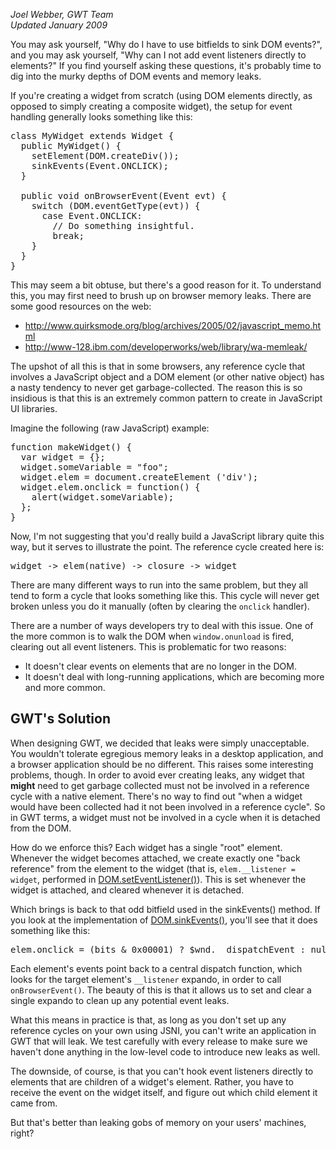 <style>

div.screenshot img {
  margin: 20px;
}

</style>
<i>Joel Webber, GWT Team</i>
<br>
<i>Updated January 2009</i>
<p>You may ask yourself, &quot;Why do I have to use bitfields to sink DOM events?&quot;, and you may ask yourself, &quot;Why can I not add event listeners directly to elements?&quot; If you find yourself asking these questions, it's probably time to dig into the murky depths of DOM events and memory leaks.</p>

<p>If you're creating a widget from scratch (using DOM elements directly, as opposed to simply creating a composite widget), the setup for event handling generally looks something like this:</p>

<pre class="code">
class MyWidget extends Widget {
  public MyWidget() {
    setElement(DOM.createDiv());
    sinkEvents(Event.ONCLICK);
  }

  public void onBrowserEvent(Event evt) {
    switch (DOM.eventGetType(evt)) {
      case Event.ONCLICK:
        // Do something insightful.
        break;
    }
  }
}
</pre>

<p>This may seem a bit obtuse, but there's a good reason for it. To understand this, you may first need to brush up on browser memory leaks. There are some good resources on the web:</p>

<ul>
  <li><a href="http://www.quirksmode.org/blog/archives/2005/02/javascript_memo.html">http://www.quirksmode.org/blog/archives/2005/02/javascript_memo.html</a></li>
  <li><a href="http://www-128.ibm.com/developerworks/web/library/wa-memleak">http://www-128.ibm.com/developerworks/web/library/wa-memleak/</a></li>
</ul>

<p>The upshot of all this is that in some browsers, any reference cycle that involves a JavaScript object and a DOM element (or other native object) has a nasty tendency to never get garbage-collected. The reason this is so insidious is that this is an extremely common pattern to create in JavaScript UI libraries.</p>

<p>Imagine the following (raw JavaScript) example:</p>

<pre class="code">
function makeWidget() {
  var widget = {};
  widget.someVariable = &quot;foo&quot;;
  widget.elem = document.createElement ('div');
  widget.elem.onclick = function() {
    alert(widget.someVariable);
  };
}
</pre>

<p>Now, I'm not suggesting that you'd really build a JavaScript library quite this way, but it serves to illustrate the point. The reference cycle created here is:</p>

<pre class="code">
widget -> elem(native) -> closure -> widget
</pre>

<p>There are many different ways to run into the same problem, but they all tend to form a cycle that looks something like this. This cycle will never get broken unless you do it manually (often by clearing the <code>onclick</code> handler).</p>

<p>There are a number of ways developers try to deal with this issue. One of the more common is to walk the DOM when <code>window.onunload</code> is fired, clearing out all event listeners. This is problematic for two reasons:</p>

<ul>
  <li>It doesn't clear events on elements that are no longer in the DOM.</li>
  <li>It doesn't deal with long-running applications, which are becoming more and more common.</li>
</ul>

<h2>GWT's Solution</h2>

<p>When designing GWT, we decided that leaks were simply unacceptable. You wouldn't tolerate egregious memory leaks in a desktop application, and a browser application should be no different. This raises some interesting problems, though. In order to avoid ever creating leaks, any widget that <b>might</b> need to get garbage collected must not be involved in a reference cycle with a native element. There's no way to find out &quot;when a widget would have been collected had it not been involved in a reference cycle&quot;. So in GWT terms, a widget must not be involved in a cycle when it is detached from the DOM.</p>

<p>How do we enforce this? Each widget has a single &quot;root&quot; element. Whenever the widget becomes attached, we create exactly one &quot;back reference&quot; from the element to the widget (that is, <code>elem.__listener = widget</code>, performed in <a href="/javadoc/latest/com/google/gwt/user/client/DOM.html#setEventListener(com.google.gwt.user.client.Element,%20com.google.gwt.user.client.EventListener)">DOM.setEventListener()</a>). This is set whenever the widget is attached, and cleared whenever it is detached.</p>

<p>Which brings is back to that odd bitfield used in the sinkEvents() method. If you look at the implementation of <a href="/javadoc/latest/com/google/gwt/user/client/DOM.html#sinkEvents(com.google.gwt.user.client.Element,%20int)">DOM.sinkEvents()</a>, you'll see that it does something like this:</p>

<pre class="code">
elem.onclick = (bits & 0x00001) ? $wnd.__dispatchEvent : null;
</pre>

<p>Each element's events point back to a central dispatch function, which looks for the target element's <code>__listener</code> expando, in order to call <code>onBrowserEvent()</code>. The beauty of this is that it allows us to set and clear a single expando to clean up any potential event leaks.</p>

<p>What this means in practice is that, as long as you don't set up any reference cycles on your own using JSNI, you can't write an application in GWT that will leak. We test carefully with every release to make sure we haven't done anything in the low-level code to introduce new leaks as well.</p>

<p>The downside, of course, is that you can't hook event listeners directly to elements that are children of a widget's element. Rather, you have to receive the event on the widget itself, and figure out which child element it came from.</p>

<p>But that's better than leaking gobs of memory on your users' machines, right?</p>


